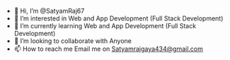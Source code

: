 - 👋 Hi, I’m @SatyamRaj67
- 👀 I’m interested in Web and App Development (Full Stack Development)
- 🌱 I’m currently learning Web and App Development (Full Stack Development)
- 💞️ I’m looking to collaborate with Anyone
- 📫 How to reach me Email me on Satyamrajgaya434@gmail.com

<!---
SatyamRaj67/SatyamRaj67 is a ✨ special ✨ repository because its `README.md` (this file) appears on your GitHub profile.
You can click the Preview link to take a look at your changes.
--->
